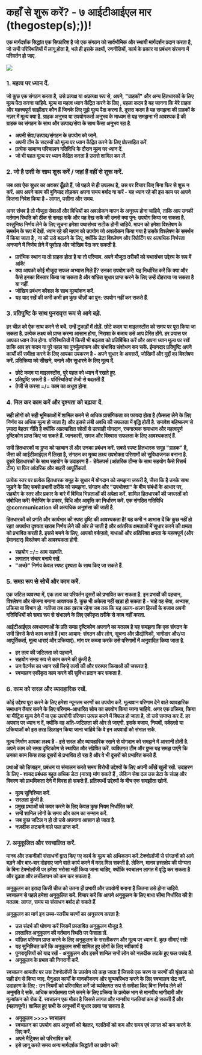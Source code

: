 # कहाँ से शुरू करें? - ७ आईटीआईएल मार \(thegostep\(s\);\)\)!

**एक मार्गदर्शक सिद्धांत एक सिफारिश है जो एक संगठन को सार्वभौमिक और स्थायी मार्गदर्शन प्रदान करता है, जो सभी परिस्थितियों में लागू होता है, भले ही इसके लक्ष्यों, रणनीतियों, कार्य के प्रकार या प्रबंधन संरचना में परिवर्तन हो जाए**.

![](https://i.imgur.com/iy0U6hG.png)

### 1. **महत्व पर ध्यान दें**.

**जो कुछ एक संगठन करता है, उसे प्रत्यक्ष या अप्रत्यक्ष रूप से, अपने, "ग्राहकों" और अन्य हितधारकों के लिए मूल्य पैदा करना चाहिये. मूल्य या महत्व ध्यान केंद्रित करने के लिए , पहला कदम है यह जानना कि मेरे ग्राहक और महत्त्वपूर्ण साझीदार कौन हैं जिनके लिए मुझे मूल्य पैदा करना है. दूसरा कदम है यह समझना की ग्राहकों के नज़र में मूल्य क्या है. ग्राहक अनुभव या उपयोगकर्ता अनुभव के माध्यम से यह समझना भी आवश्यक है की ग्राहक का संगठन के साथ और उत्पाद/सेवा के साथ कैसा अनुभव रहा है**.

* **अपनी सेवा/उत्पाद/संगठन के उपयोग को जानें.**
* **अपनी टीम के सदस्यों को मूल्य पर ध्यान केंद्रित करने के लिए प्रोत्साहित करें**.
* **प्रत्येक सामान्य परिचालन गतिविधि के दौरान मूल्य पर ध्यान दें**.
* **जो भी पहल मूल्य पर ध्यान केंद्रित करता है उससे शामिल कर लें**.

### 2. **जो है उसी के साथ शुरू करें / जहां हैं वहीं से शुरू करें**.

**जब आप ऐक सुधर का अवसर ढूँढ़ते हैं, जो पहले से ही उपलब्ध है, उस पर विचार किए बिना फिर से शुरू न करें. आप अपने काम की बुनियाद तोड़कर अपना समय बर्बाद ना करें - यह ध्यान रहे की इस काम पर आपने कितना निवेश किया है - लागत, पसीना और समय**.

**अगर संभव है तो मौजूदा सेवाओं और विधियों का अवलोकन मापन के अनुरूप होना चाहिये, ताकि आप उनकी वर्तमान स्थिति को ठीक से समझ सकें और यह देख सकें की उनसे क्या पुन: उपयोग किया जा सकता है. वस्तुनिष्ठ निर्णय लेने के लिए सूचना हमेशा यथासंभव सटीक होनी चाहिये. मापन को हमेशा विश्लेषण के समर्थन के रूप में देखें. ध्यान रहे की मापन को उपयोग जो अवलोकन किया गया है उसके विश्लेषण के समर्थन में किया जाता है , ना की उसे बदलने के लिए, क्योंकि डेटा विश्लेषण और रिपोर्टिंग पर अत्यधिक निर्भरता अनजाने में निर्णय लेने में पूर्वाग्रह और जोखिम पैदा कर सकती है**.

* **प्रारंभिक स्थान या तो ग्राहक होता है या तो परिणाम. अपने मौजूदा तरीकों को यथासंभव उद्देश्य के रूप में आंकें**!
* **क्या आपको कोई मौजूदा सफल अभ्यास मिले हैं? उनका उपयोग करें! यह निर्धारित करें कि क्या और कैसे इनका विस्तार किया जा सकता है और वांछित सुधार प्राप्त करने के लिए उन्हें दोहराया जा सकता है या नहीं**.
* **जोखिम प्रबंधन कौशल के साथ मूल्यांकन करें**.
* **यह याद रखें की कभी कभी हम कुछ चीज़ों का पुन: उपयोग नहीं कर सकते हैं**.

### 3. **प्रतिपुष्टि के साथ पुनरावृत्त रूप से आगे बड़े**.

**हर चीज़ को ऐक साथ करने से बचें. उन्हें टुकड़ों में तोड़ें. छोटे कदम या माइलस्टोंस को समय पर पूरा किया जा सकता है. प्रत्येक लक्ष्य को प्राप्त करना आसान होगा, निराशा के बजाय उसे आप प्रेरित होंगे. हर प्रयास पर आपका ध्यान तेज होगा. परिस्थितियों में किसी भी बदलाव को प्रतिबिंबित करें और अपना ध्यान मूल्य पर रखें ताकि आप हर कदम या पुरे पहल का पुनर्मूल्यांकन और संभावित संशोधन कर सकें. ईमानदार प्रतिपुष्टि अपने कार्यों की समीक्षा करने के लिए आपका उपकरण है - अपने सुधार के अवसरों, जोखिमों और मुद्दों का विश्लेषण करें. प्रतिक्रिया को सीखने, बनाने और सुधारने के लिए मूल्य दें**.

* **छोटे कदम या माइलस्टोंस, पुरे पहल को ध्यान में रखते हुए**.
* **प्रतिपुष्टि ज़रूरी है - परिस्थितियां तेजी से बदलती हैं**.
* **तेजी से करना =/= काम का अधूरा होना**.

### 4. **मिल कर काम करें और दृश्यता को बढ़ावा दें**.

**सही लोगों को सही भूमिकाओं में शामिल करने से अधिक प्रासंगिकता का फायदा होता है \(फैसला लेने के लिए निर्णय का अधिक मूल्य हो जाता है\) और इससे लंबी अवधि की सफलता में वृद्धि होती है. समावेश बहिष्करण से ज़्यादा बेहतर नीति है क्योंकि अप्रत्याशित स्रोतों से उत्साही योगदान, रचनात्मक समाधान और महत्वपूर्ण दृष्टिकोण प्राप्त किए जा सकते हैं. जानकारी, समज और विश्वास सफलता के लिए आवश्यकताएं हैं**.

**सभी हितधारकों या ग्रुप्स को पहचान लें और उनका प्रबंधन करें. सबसे स्पष्ट हितधारक समूह "ग्राहक" है, जैसा की आईटीआईएल में लिखा है, संगठन का मुख्य लक्ष्य उपभोक्ता परिणामों को सुविधाजनक बनाना है. दूसरे हितधारकों के साथ सहयोग के उदाहरण हैं - डेवेलपर्स \(आंतरिक टीम्स के साथ सहयोग कैसे रिसर्च टीम\) या फिर आंतरिक और बाहरी आपूर्तिकर्ता**.

**प्रत्येक स्तर पर प्रत्येक हितधारक समूह के सुधार में योगदान को समझना ज़रूरी है, जैसा कि है उनके साथ जुड़ने के लिए सबसे प्रभावी तरीके को समझना.  संगठन और "उपभोक्ता" के बीच संबंधों के आधार पर, सहयोग के स्तर और प्रकार के बारे में विभिन्न भिन्नताओं की अपेक्षा करें. शामिल हितधारकों की जरूरतों को संबोधित करें! मैसेजिंग के प्रकार, विधि और आवृत्ति का निर्धारण करें. एक संगठित गतिविधि @communication की अत्यधिक अनुशंसा की जाती है**.

**हितधारकों को प्रगति और कार्यभार की स्पष्ट दृष्टि की आवश्यकता है! यह कभी न आभास दें कि कुछ नहीं हो रहा! अपर्याप्त दृश्यता खराब निर्णय लेने की ओर ले जाती है और आंतरिक क्षमताओं में सुधार करने की क्षमता को प्रभावित करती है. इससे बचने के लिए, आपको वर्कफ़्लो, बाधाओं और अतिरिक्त क्षमता के महत्वपूर्ण \(और ईमानदार\) विश्लेषण की आवश्यकता होगी**.

* **सहयोग =/= आम सहमति.**
*  **लगातार संचार बनाये रखें**.
* **"अच्छे" निर्णय केवल स्पष्ट दृश्यता के साथ किए जा सकते हैं**.

### 5. **समग्र रूप से सोचें और काम करें**.

**एक जटिल व्यवस्था में, एक तत्व का परिवर्तन दूसरों को प्रभावित कर सकता है. इन प्रभावों की पहचान, विश्लेषण और योजना बनाना आवश्यक है. कुछ भी अकेला नहीं खड़ा हो सकता है - चाहे वह सेवा, अभ्यास, प्रक्रिया या विभाग हो. नतीजा तब तक ख़राब रहेगा जब तक कि यह अलग-अलग हिस्सों के बजाय अपनी गतिविधियों को समग्र रूप से संभालने के लिए एकीकृत तरीके से काम नहीं करता**.

**आईटीआईएल अवधारणाओं के प्रति समग्र दृष्टिकोण अपनाने का मतलब है यह समझना कि एक संगठन के सभी हिस्से कैसे काम करते हैं \(चार आयाम: संगठन और लोग, सूचना और प्रौद्योगिकी, भागीदार और/या आपूर्तिकर्ता, मूल्य धाराएं और प्रक्रियाएं\). मांग पर कब्जा करके उसे परिणामों में अनुवादित किया जाता है**.

* **हर तत्व की जटिलता को पहचानें**.
* **सहयोग समग्र रूप से काम करने की कुंजी है**.
* **उन पैटर्नस का ध्यान रखें जिन्हे तत्वों की और परस्पर क्रियाओं की जरूरत है**.
* **स्वचालन एकीकृत काम करने की सुविधा प्रदान कर सकता है**.

### 6. **काम को सरल और व्यावहारिक रखें**.

**कोई उद्देश्य पूरा करने के लिए हमेशा न्यूनतम चरणों का उपयोग करें. मूल्यवान परिणाम देने वाले व्यावहारिक समाधान तैयार करने के लिए परिणाम-आधारित सोच का उपयोग किया जाना चाहिये. अगर एक प्रक्रिया, क्रिया या मीट्रिक मूल्य देने में या एक उपयोगी परिणाम उत्पन्न करने में विफल हो जाता है, तो उसे समाप्त कर दें. हर अपवाद पर ध्यान न दें, क्योंकि वह अति-जटिलता की ओर ले जाएगी. इसके बजाय, नियमों, वर्कफ़्लो या प्रक्रियाओं को इस तरह डिज़ाइन किया जाना चाहिये कि वे इन अपवादों को संभाल सकें**.

**मूल्य निर्माण आपका लक्ष्य है -  इसे सरल और व्यावहारिक रखने से योगदान को समझने में आसानी होती है. अपने काम को समग्र दृष्टिकोण से स्थापित और संप्रेषित करें. व्यक्तिगत टीम और ग्रुप्स यह समझ पाएंगे कि उनका काम किस तरह दूसरों से प्रभावित हो रहा है और वे भी दूसरों को प्रभावित करते हैं**.

**प्रथाओं को डिजाइन, प्रबंधन या संचालन करते समय विरोधी उद्देश्यों के लिए अपनी आँखें खुली रखें. उदाहरण के लिए - शायद प्रबंधक बहुत अधिक डेटा \(मात्रा\) मांग सकते हैं , लेकिन सेवा दल उस डेटा के संग्रह और विवरण को प्राथमिकता देने में विवश हो सकते हैं. प्रतिस्पर्धी उद्देश्यों के बीच एक समझौता खोजें**.

* **मूल्य सुनिश्चित करें**.
* **सरलता कुंजी है**.
* **प्रमुख प्रथाओं को कवर करने के लिए केवल कुछ नियम निर्धारित करें**.
* **सभी शामिल लोगों के समय और काम का सम्मान करें.**
* **जब कुछ जटिल न हो तो उसे अपनाना आसान हो जाता है**.
* **नज़दीक लटकने वाले फल प्राप्त करें**.

### 7. **अनुकूलित और स्वचालित करें**.

**मानव और तकनीकी संसाधनों द्वारा किए गए कार्य के मूल्य को अधिकतम करें.टेक्नोलॉजी से संगठनों को आगे बड़ने और बार-बार दोहराए जाने वाले कार्य करने में मदद मिल सकती है. लेकिन, मानव हस्तक्षेप की योग्यता के बिना टेक्नोलॉजी पर हमेशा भरोसा नहीं किया जाना चाहिए, क्योंकि स्वचालन लागत में वृद्धि कर सकता है और दृढ़ता और लचीलापन को कम कर सकता है**.

**अनुकूलन का इरादा किसी चीज को उतना ही प्रभावी और उपयोगी बनाना है जितना उसे होना चाहिये. स्वचालन से पहले हमेशा अनुकूलित करें. विचार करें कि आपने अनुकूलन के लिए बाधा सीमा निर्धारित की है! मतलब: लागत, समय या संसाधन बर्बाद हो सकते हैं**.

**अनुकूलन का मार्ग इन उच्च-स्तरीय चरणों का अनुसरण करता है**:

* **उस संदर्भ की घोषणा करें जिसमें प्रस्तावित अनुकूलन मौजूद है**.
* **प्रस्तावित अनुकूलन की वर्तमान स्थिति पर फैसला लें**.
* **वांछित परिणाम प्राप्त करने के लिए अनुकूलन के सरलीकरण और मूल्य पर ध्यान दें. कुछ सीमाएं रखें**!
* **यह सुनिश्चित करें कि अनुकूलन सभी शामिल हुए लोगों के लिए स्वीकार्य है**
* **पुनरावृत्तियों को याद रखें - अनुकूलन और इसमें शामिल सभी लोग को नज़दीक लटके हुए फल पसंद हैं**.
* **अनुकूलन के प्रभाव की निगरानी करें**.

**स्वचालन आमतौर पर उस टेक्नोलॉजी के उपयोग को कहा जाता है जिससे एक चरण या चरणों की श्रृंखला को सही ढंग से किया जाए. मैनुअल कार्यों के मानकीकरण और सुव्यवस्थित करने के लिए स्वचालन सेट करें. उदाहरण के लिए : उन नियमों को परिभाषित करें जो व्यक्तिगत रूप से समीक्षा किए बिना निर्णय लेने की अनुमति दे सकें. अधिक कार्यक्षमता पाने करने के लिए प्रक्रिया के प्रत्येक भाग से मानवीय भागीदारी और मूल्यांकन को रोक दें. स्वचालन एक मौका है जिससे लागत और मानवीय गलतियां कम हो सकती हैं और \(महत्वपूर्ण!\) शामिल हुए सभी के अनुभवों में सुधार लाया जा सकता है**.

* **अनुकूलन &gt;&gt;&gt;&gt; स्वचालन**
* **स्वचालन का उपयोग आप अनुभवों को बेहतर, गलतियों को कम और समय एवं लागत को कम करने के लिए करें.**
* **अपने मैट्रिक्स को परिभाषित करें**.
* **इसे लागू करते समय अन्य मार्गदर्शक सिद्धांतों का प्रयोग करें**!

